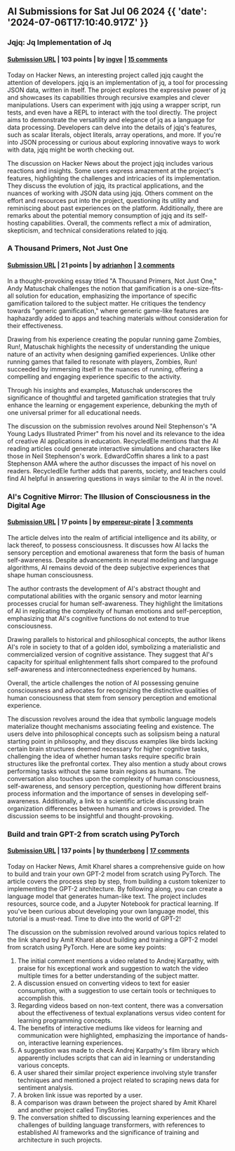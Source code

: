 ## AI Submissions for Sat Jul 06 2024 {{ 'date': '2024-07-06T17:10:40.917Z' }}

### Jqjq: Jq Implementation of Jq

#### [Submission URL](https://github.com/wader/jqjq) | 103 points | by [ingve](https://news.ycombinator.com/user?id=ingve) | [15 comments](https://news.ycombinator.com/item?id=40888826)

Today on Hacker News, an interesting project called jqjq caught the attention of developers. jqjq is an implementation of jq, a tool for processing JSON data, written in itself. The project explores the expressive power of jq and showcases its capabilities through recursive examples and clever manipulations. Users can experiment with jqjq using a wrapper script, run tests, and even have a REPL to interact with the tool directly. The project aims to demonstrate the versatility and elegance of jq as a language for data processing. Developers can delve into the details of jqjq's features, such as scalar literals, object literals, array operations, and more. If you're into JSON processing or curious about exploring innovative ways to work with data, jqjq might be worth checking out.

The discussion on Hacker News about the project jqjq includes various reactions and insights. Some users express amazement at the project's features, highlighting the challenges and intricacies of its implementation. They discuss the evolution of jqjq, its practical applications, and the nuances of working with JSON data using jqjq. Others comment on the effort and resources put into the project, questioning its utility and reminiscing about past experiences on the platform. Additionally, there are remarks about the potential memory consumption of jqjq and its self-hosting capabilities. Overall, the comments reflect a mix of admiration, skepticism, and technical considerations related to jqjq.

### A Thousand Primers, Not Just One

#### [Submission URL](https://mssv.net/2024/07/06/a-thousand-primers-not-just-one/) | 21 points | by [adrianhon](https://news.ycombinator.com/user?id=adrianhon) | [3 comments](https://news.ycombinator.com/item?id=40891306)

In a thought-provoking essay titled "A Thousand Primers, Not Just One," Andy Matuschak challenges the notion that gamification is a one-size-fits-all solution for education, emphasizing the importance of specific gamification tailored to the subject matter. He critiques the tendency towards "generic gamification," where generic game-like features are haphazardly added to apps and teaching materials without consideration for their effectiveness.

Drawing from his experience creating the popular running game Zombies, Run!, Matuschak highlights the necessity of understanding the unique nature of an activity when designing gamified experiences. Unlike other running games that failed to resonate with players, Zombies, Run! succeeded by immersing itself in the nuances of running, offering a compelling and engaging experience specific to the activity.

Through his insights and examples, Matuschak underscores the significance of thoughtful and targeted gamification strategies that truly enhance the learning or engagement experience, debunking the myth of one universal primer for all educational needs.

The discussion on the submission revolves around Neil Stephenson's "A Young Ladys Illustrated Primer" from his novel and its relevance to the idea of creative AI applications in education. RecycledEle mentions that the AI reading articles could generate interactive simulations and characters like those in Neil Stephenson's work. EdwardCoffin shares a link to a past Stephenson AMA where the author discusses the impact of his novel on readers. RecycledEle further adds that parents, society, and teachers could find AI helpful in answering questions in ways similar to the AI in the novel.

### AI's Cognitive Mirror: The Illusion of Consciousness in the Digital Age

#### [Submission URL](https://empereur-pirate.medium.com/ais-cognitive-mirror-the-illusion-of-consciousness-in-the-digital-age-46f3ddae60a6) | 17 points | by [empereur-pirate](https://news.ycombinator.com/user?id=empereur-pirate) | [3 comments](https://news.ycombinator.com/item?id=40892777)

The article delves into the realm of artificial intelligence and its ability, or lack thereof, to possess consciousness. It discusses how AI lacks the sensory perception and emotional awareness that form the basis of human self-awareness. Despite advancements in neural modeling and language algorithms, AI remains devoid of the deep subjective experiences that shape human consciousness.

The author contrasts the development of AI's abstract thought and computational abilities with the organic sensory and motor learning processes crucial for human self-awareness. They highlight the limitations of AI in replicating the complexity of human emotions and self-perception, emphasizing that AI's cognitive functions do not extend to true consciousness.

Drawing parallels to historical and philosophical concepts, the author likens AI's role in society to that of a golden idol, symbolizing a materialistic and commercialized version of cognitive assistance. They suggest that AI's capacity for spiritual enlightenment falls short compared to the profound self-awareness and interconnectedness experienced by humans.

Overall, the article challenges the notion of AI possessing genuine consciousness and advocates for recognizing the distinctive qualities of human consciousness that stem from sensory perception and emotional experience.

The discussion revolves around the idea that symbolic language models materialize thought mechanisms associating feeling and existence. The users delve into philosophical concepts such as solipsism being a natural starting point in philosophy, and they discuss examples like birds lacking certain brain structures deemed necessary for higher cognitive tasks, challenging the idea of whether human tasks require specific brain structures like the prefrontal cortex. They also mention a study about crows performing tasks without the same brain regions as humans. The conversation also touches upon the complexity of human consciousness, self-awareness, and sensory perception, questioning how different brains process information and the importance of senses in developing self-awareness. Additionally, a link to a scientific article discussing brain organization differences between humans and crows is provided. The discussion seems to be insightful and thought-provoking.

### Build and train GPT-2 from scratch using PyTorch

#### [Submission URL](https://differ.blog/p/here-s-how-you-can-build-and-train-gpt-2-from-scratch-using-pytorch-ace4ba) | 137 points | by [thunderbong](https://news.ycombinator.com/user?id=thunderbong) | [17 comments](https://news.ycombinator.com/item?id=40888090)

Today on Hacker News, Amit Kharel shares a comprehensive guide on how to build and train your own GPT-2 model from scratch using PyTorch. The article covers the process step by step, from building a custom tokenizer to implementing the GPT-2 architecture. By following along, you can create a language model that generates human-like text. The project includes resources, source code, and a Jupyter Notebook for practical learning. If you've been curious about developing your own language model, this tutorial is a must-read. Time to dive into the world of GPT-2!

The discussion on the submission revolved around various topics related to the link shared by Amit Kharel about building and training a GPT-2 model from scratch using PyTorch. Here are some key points:

1. The initial comment mentions a video related to Andrej Karpathy, with praise for his exceptional work and suggestion to watch the video multiple times for a better understanding of the subject matter.
2. A discussion ensued on converting videos to text for easier consumption, with a suggestion to use certain tools or techniques to accomplish this.
3. Regarding videos based on non-text content, there was a conversation about the effectiveness of textual explanations versus video content for learning programming concepts.
4. The benefits of interactive mediums like videos for learning and communication were highlighted, emphasizing the importance of hands-on, interactive learning experiences.
5. A suggestion was made to check Andrej Karpathy's film library which apparently includes scripts that can aid in learning or understanding various concepts.
6. A user shared their similar project experience involving style transfer techniques and mentioned a project related to scraping news data for sentiment analysis.
7. A broken link issue was reported by a user.
8. A comparison was drawn between the project shared by Amit Kharel and another project called TinyStories.
9. The conversation shifted to discussing learning experiences and the challenges of building language transformers, with references to established AI frameworks and the significance of training and architecture in such projects.

